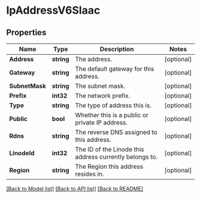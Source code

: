 # IpAddressV6Slaac

## Properties
Name | Type | Description | Notes
------------ | ------------- | ------------- | -------------
**Address** | **string** | The address.  | [optional] 
**Gateway** | **string** | The default gateway for this address.  | [optional] 
**SubnetMask** | **string** | The subnet mask.  | [optional] 
**Prefix** | **int32** | The network prefix.  | [optional] 
**Type** | **string** | The type of address this is.  | [optional] 
**Public** | **bool** | Whether this is a public or private IP address.  | [optional] 
**Rdns** | **string** | The reverse DNS assigned to this address.  | [optional] 
**LinodeId** | **int32** | The ID of the Linode this address currently belongs to.  | [optional] 
**Region** | **string** | The Region this address resides in.  | [optional] 

[[Back to Model list]](../README.md#documentation-for-models) [[Back to API list]](../README.md#documentation-for-api-endpoints) [[Back to README]](../README.md)


